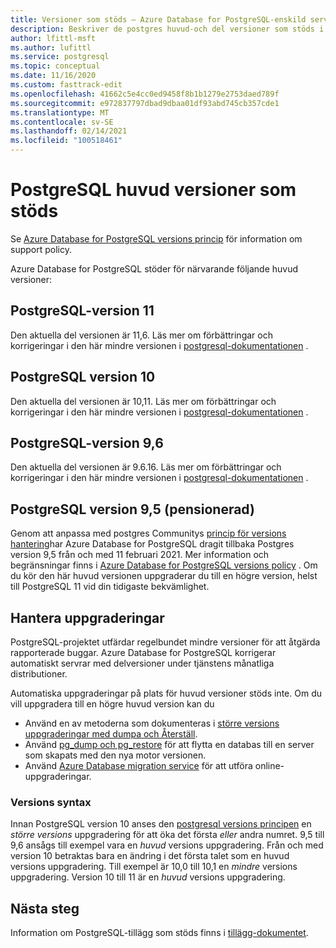 ```yaml
---
title: Versioner som stöds – Azure Database for PostgreSQL-enskild server
description: Beskriver de postgres huvud-och del versioner som stöds i Azure Database for PostgreSQL-enskild server.
author: lfittl-msft
ms.author: lufittl
ms.service: postgresql
ms.topic: conceptual
ms.date: 11/16/2020
ms.custom: fasttrack-edit
ms.openlocfilehash: 41662c5e4cc0ed9458f8b1b1279e2753daed789f
ms.sourcegitcommit: e972837797dbad9dbaa01df93abd745cb357cde1
ms.translationtype: MT
ms.contentlocale: sv-SE
ms.lasthandoff: 02/14/2021
ms.locfileid: "100518461"
---
```

# <a name="supported-postgresql-major-versions"></a>PostgreSQL huvud versioner som stöds

Se [Azure Database for PostgreSQL versions princip](concepts-version-policy.md) för information om support policy.

Azure Database for PostgreSQL stöder för närvarande följande huvud versioner:

## <a name="postgresql-version-11"></a>PostgreSQL-version 11
Den aktuella del versionen är 11,6. Läs mer om förbättringar och korrigeringar i den här mindre versionen i [postgresql-dokumentationen](https://www.postgresql.org/docs/11/static/release-11-6.html) .

## <a name="postgresql-version-10"></a>PostgreSQL version 10
Den aktuella del versionen är 10,11. Läs mer om förbättringar och korrigeringar i den här mindre versionen i [postgresql-dokumentationen](https://www.postgresql.org/docs/10/static/release-10-11.html) .

## <a name="postgresql-version-96"></a>PostgreSQL-version 9,6
Den aktuella del versionen är 9.6.16. Läs mer om förbättringar och korrigeringar i den här mindre versionen i [postgresql-dokumentationen](https://www.postgresql.org/docs/9.6/static/release-9-6-16.html) .

## <a name="postgresql-version-95-retired"></a>PostgreSQL version 9,5 (pensionerad)
Genom att anpassa med postgres Communitys [princip för versions hantering](https://www.postgresql.org/support/versioning/)har Azure Database for PostgreSQL dragit tillbaka Postgres version 9,5 från och med 11 februari 2021. Mer information och begränsningar finns i [Azure Database for PostgreSQL versions policy](concepts-version-policy.md) . Om du kör den här huvud versionen uppgraderar du till en högre version, helst till PostgreSQL 11 vid din tidigaste bekvämlighet.

## <a name="managing-upgrades"></a>Hantera uppgraderingar
PostgreSQL-projektet utfärdar regelbundet mindre versioner för att åtgärda rapporterade buggar. Azure Database for PostgreSQL korrigerar automatiskt servrar med delversioner under tjänstens månatliga distributioner. 

Automatiska uppgraderingar på plats för huvud versioner stöds inte. Om du vill uppgradera till en högre huvud version kan du 
   * Använd en av metoderna som dokumenteras i [större versions uppgraderingar med dumpa och Återställ](./how-to-upgrade-using-dump-and-restore.md).
   * Använd [pg_dump och pg_restore](./howto-migrate-using-dump-and-restore.md) för att flytta en databas till en server som skapats med den nya motor versionen.
   * Använd [Azure Database migration service](..\dms\tutorial-azure-postgresql-to-azure-postgresql-online-portal.md) för att utföra online-uppgraderingar.

### <a name="version-syntax"></a>Versions syntax
Innan PostgreSQL version 10 anses den [postgresql versions principen](https://www.postgresql.org/support/versioning/) en _större versions_ uppgradering för att öka det första _eller_ andra numret. 9,5 till 9,6 ansågs till exempel vara en _huvud_ versions uppgradering. Från och med version 10 betraktas bara en ändring i det första talet som en huvud versions uppgradering. Till exempel är 10,0 till 10,1 en _mindre_ versions uppgradering. Version 10 till 11 är en _huvud_ versions uppgradering.

## <a name="next-steps"></a>Nästa steg
Information om PostgreSQL-tillägg som stöds finns i [tillägg-dokumentet](concepts-extensions.md).
